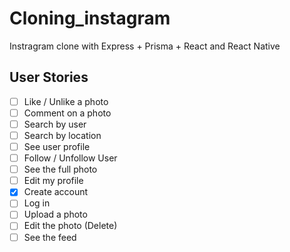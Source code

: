# Cloning_instagram

Instragram clone with Express + Prisma + React and React Native

## User Stories

- [ ] Like / Unlike a photo
- [ ] Comment on a photo
- [ ] Search by user
- [ ] Search by location
- [ ] See user profile
- [ ] Follow / Unfollow User
- [ ] See the full photo
- [ ] Edit my profile
- [X] Create account
- [ ] Log in
- [ ] Upload a photo
- [ ] Edit the photo (Delete)
- [ ] See the feed